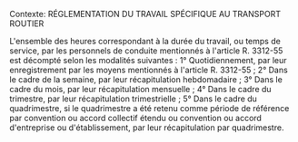 Contexte: RÉGLEMENTATION DU TRAVAIL SPÉCIFIQUE AU TRANSPORT ROUTIER

L'ensemble des heures correspondant à la durée du travail, ou temps de service, par les personnels de conduite mentionnés à l'article R. 3312-55 est décompté selon les modalités suivantes : 1° Quotidiennement, par leur enregistrement par les moyens mentionnés à l'article R. 3312-55 ; 2° Dans le cadre de la semaine, par leur récapitulation hebdomadaire ; 3° Dans le cadre du mois, par leur récapitulation mensuelle ; 4° Dans le cadre du trimestre, par leur récapitulation trimestrielle ; 5° Dans le cadre du quadrimestre, si le quadrimestre a été retenu comme période de référence par convention ou accord collectif étendu ou convention ou accord d'entreprise ou d'établissement, par leur récapitulation par quadrimestre.